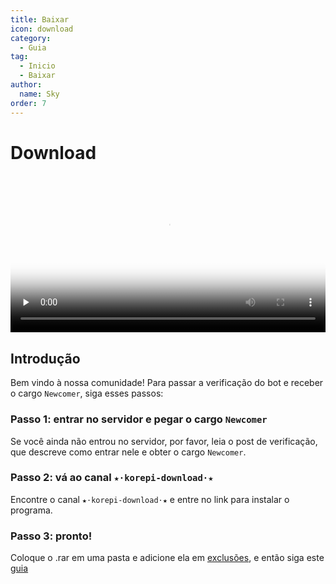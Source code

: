 ```yaml
---
title: Baixar
icon: download
category:
  - Guia
tag:
  - Inicio
  - Baixar
author:
  name: Sky
order: 7
---
```


# Download

<video controls preload="none" width="100%" poster="https://drive.google.com/file/d/1lIzEH6vxro2iOJTQaMgWN8wq-BlD98zx/view?usp=sharing"><source src="https://drive.google.com/file/d/1lIzEH6vxro2iOJTQaMgWN8wq-BlD98zx/view?usp=sharing" type="video/mp4"></video>

## Introdução

Bem vindo à nossa comunidade! Para passar a verificação do bot e receber o cargo `Newcomer`, siga esses passos:

### Passo 1: entrar no servidor e pegar o cargo `Newcomer` 

Se você ainda não entrou no servidor, por favor, leia o post de verificação, que descreve como entrar nele e obter o cargo `Newcomer`.

### Passo 2: vá ao canal `★⋅korepi-download⋅★`

Encontre o canal `★⋅korepi-download⋅★` e entre no link para instalar o programa.

### Passo 3: pronto!

Coloque o .rar em uma pasta e adicione ela em [exclusões](../guide/virus.md), e então siga este [guia](../guide/getkey.md)


